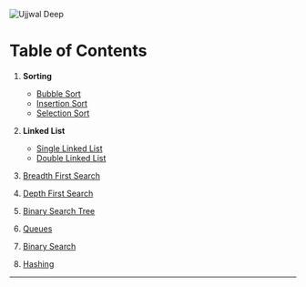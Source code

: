 ![Ujjwal Deep](https://user-images.githubusercontent.com/81875502/210410934-07c3a1f0-4d87-4c5a-b98e-c79602033026.png)



# Table of Contents


1. **Sorting**
   - [Bubble Sort](https://github.com/NeuTRONz3R0/C/blob/56d8d6f5112d96d243bd447c07bdef219cc5b1fb/SORTING/bubblesort_asc_desc.c)
   - [Insertion Sort](https://github.com/NeuTRONz3R0/C/blob/56d8d6f5112d96d243bd447c07bdef219cc5b1fb/SORTING/insertionsort_asc_desc.c)
   - [Selection Sort](https://github.com/NeuTRONz3R0/C/blob/56d8d6f5112d96d243bd447c07bdef219cc5b1fb/SORTING/selectionsort_acc_desc.c)

2. **Linked List** 
    - [Single Linked List](https://github.com/NeuTRONz3R0/C/tree/main/LL/Single_Linked_List)
    - [Double Linked List](https://github.com/NeuTRONz3R0/C/tree/main/LL/Double_Linked_List)

3. [Breadth First Search](https://github.com/NeuTRONz3R0/C/blob/377fea82fa08e7072618fc57bcc1515dd84e0f62/Searching/BFS_IMPLEMENT.c)
4. [Depth First Search](https://github.com/NeuTRONz3R0/C/blob/377fea82fa08e7072618fc57bcc1515dd84e0f62/Searching/TRAVERSE.c) 
5. [Binary Search Tree](https://github.com/NeuTRONz3R0/C/blob/7b1817b43e1f1b2c88e07ff1ea59cbbe47fdc1b9/Searching/BS_TREE.c)
6. [Queues](https://github.com/NeuTRONz3R0/C/tree/main/Queue) 
7. [Binary Search](https://github.com/NeuTRONz3R0/C/blob/377fea82fa08e7072618fc57bcc1515dd84e0f62/Searching/binary_search.c) 
8. [Hashing](https://github.com/NeuTRONz3R0/C/blob/4f3ee070f02b2acac04f190f1b4c50baffd51c55/Searching/Hashing.c)

_____________________________________________________________________________________________________________




